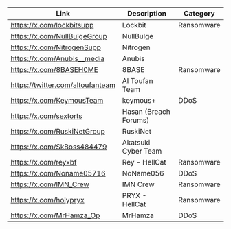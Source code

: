 | Link | Description | Category |
|------|-------------|----------|
|https://x.com/lockbitsupp|Lockbit|Ransomware|
|https://x.com/NullBulgeGroup|NullBulge||
|https://x.com/NitrogenSupp|Nitrogen||
|https://x.com/Anubis__media|Anubis||
|https://x.com/8BASEH0ME|8BASE|Ransomware|
|https://twitter.com/altoufanteam|Al Toufan Team||
|https://x.com/KeymousTeam|keymous+|DDoS|
|https://x.com/sextorts|Hasan (Breach Forums)||
|https://x.com/RuskiNetGroup|RuskiNet||
|https://x.com/SkBoss484479|Akatsuki Cyber Team||
|https://x.com/reyxbf|Rey - HellCat|Ransomware|
|https://x.com/Noname05716|NoName056|DDoS|
|https://x.com/IMN_Crew|IMN Crew|Ransomware|
|https://x.com/holypryx|PRYX - HellCat|Ransomware|
|https://x.com/MrHamza_Op|MrHamza|DDoS|